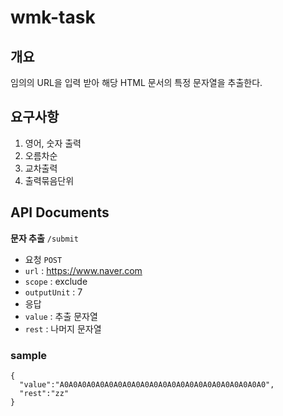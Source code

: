 # wmk-task
## 개요
임의의 URL을 입력 받아 해당 HTML 문서의 특정 문자열을 추출한다.

## 요구사항
1. 영어, 숫자 출력
2. 오름차순
3. 교차출력
4. 출력묶음단위

## API Documents
**문자 추출** `/submit` 
- 요청 `POST`
 - `url` : https://www.naver.com
 - `scope` : exclude
 - `outputUnit` : 7  
- 응답
 - `value` : 추출 문자열
 - `rest` : 나머지 문자열   
### sample
```
{
  "value":"A0A0A0A0A0A0A0A0A0A0A0A0A0A0A0A0A0A0A0A0A0A0A0",
  "rest":"zz"
}
```


